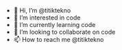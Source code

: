 - 👋 Hi, I’m @titiktekno
- 👀 I’m interested in code
- 🌱 I’m currently learning code
- 💞️ I’m looking to collaborate on code
- 📫 How to reach me @titiktekno

<!---
titiktekno/titiktekno is a ✨ special ✨ repository because its `README.md` (this file) appears on your GitHub profile.
You can click the Preview link to take a look at your changes.
--->
